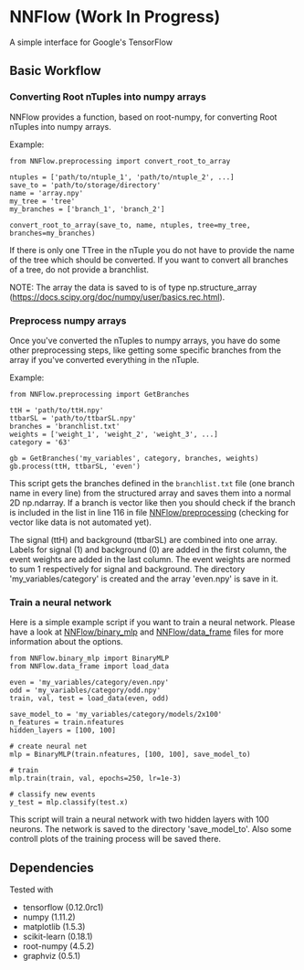 # NNFlow (Work In Progress)
A simple interface for Google's TensorFlow 

## Basic Workflow
### Converting Root nTuples into numpy arrays
NNFlow provides a function, based on root-numpy, for converting Root nTuples into numpy arrays.

Example:
```
from NNFlow.preprocessing import convert_root_to_array

ntuples = ['path/to/ntuple_1', 'path/to/ntuple_2', ...]
save_to = 'path/to/storage/directory'
name = 'array.npy'
my_tree = 'tree'
my_branches = ['branch_1', 'branch_2']

convert_root_to_array(save_to, name, ntuples, tree=my_tree, branches=my_branches)
```
If there is only one TTree in the nTuple you do not have to provide the name of the tree which should be converted.
If you want to convert all branches of a tree, do not provide a branchlist.

NOTE: The array the data is saved to is of type np.structure_array (https://docs.scipy.org/doc/numpy/user/basics.rec.html).

### Preprocess numpy arrays
Once you've converted the nTuples to numpy arrays, you have do some other preprocessing steps, like getting some specific branches from the array if you've converted everything in the nTuple.

Example:
```
from NNFlow.preprocessing import GetBranches

ttH = 'path/to/ttH.npy'
ttbarSL = 'path/to/ttbarSL.npy'
branches = 'branchlist.txt'
weights = ['weight_1', 'weight_2', 'weight_3', ...]
category = '63'

gb = GetBranches('my_variables', category, branches, weights)
gb.process(ttH, ttbarSL, 'even')
```
This script gets the branches defined in the ```branchlist.txt``` file (one branch name in every line) from the structured array and saves them into a normal 2D np.ndarray.
If a branch is vector like then you should check if the branch is included in the list in line 116 in file [NNFlow/preprocessing](NNFlow/preprocessing.py) (checking for vector like data is not automated yet).

The signal (ttH) and background (ttbarSL) are combined into one array.
Labels for signal (1) and background (0) are added in the first column, the event weights are added in the last column.
The event weights are normed to sum 1 respectively for signal and background.
The directory 'my_variables/category' is created and the array 'even.npy' is save in it.

### Train a neural network
Here is a simple example script if you want to train a neural network.
Please have a look at [NNFlow/binary_mlp](NNFlow/binary_mlp.py) and [NNFlow/data_frame](NNFlow/data_frame.py) files for more information about the options.
```
from NNFlow.binary_mlp import BinaryMLP
from NNFlow.data_frame import load_data

even = 'my_variables/category/even.npy'
odd = 'my_variables/category/odd.npy'
train, val, test = load_data(even, odd)

save_model_to = 'my_variables/category/models/2x100'
n_features = train.nfeatures
hidden_layers = [100, 100] 

# create neural net
mlp = BinaryMLP(train.nfeatures, [100, 100], save_model_to)

# train 
mlp.train(train, val, epochs=250, lr=1e-3)

# classify new events
y_test = mlp.classify(test.x)
```
This script will train a neural network with two hidden layers with 100 neurons.
The network is saved to the directory 'save_model_to'. 
Also some controll plots of the training process will be saved there.

## Dependencies
Tested with
* tensorflow (0.12.0rc1)
* numpy (1.11.2)
* matplotlib (1.5.3)
* scikit-learn (0.18.1)
* root-numpy (4.5.2)
* graphviz (0.5.1)

